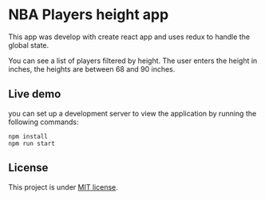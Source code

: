 # NBA Players height app

This app was develop with create react app and uses redux to handle the global state.

You can see a list of players filtered by height. The user enters the height in inches, the heights are between 68 and 90 inches.

## Live demo
you can set up a development server to view the application by running the following commands:

```
npm install
npm run start
```

## License
This project is under [MIT license](https://opensource.org/licenses/MIT).